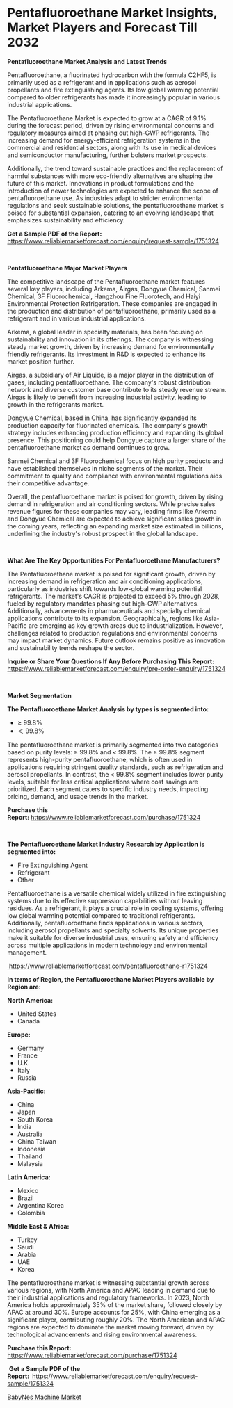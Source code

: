 <p><h1>Pentafluoroethane Market Insights, Market Players and Forecast Till 2032</h1></p><p><strong>Pentafluoroethane Market Analysis and Latest Trends</strong></p>
<p><p>Pentafluoroethane, a fluorinated hydrocarbon with the formula C2HF5, is primarily used as a refrigerant and in applications such as aerosol propellants and fire extinguishing agents. Its low global warming potential compared to older refrigerants has made it increasingly popular in various industrial applications. </p><p>The Pentafluoroethane Market is expected to grow at a CAGR of 9.1% during the forecast period, driven by rising environmental concerns and regulatory measures aimed at phasing out high-GWP refrigerants. The increasing demand for energy-efficient refrigeration systems in the commercial and residential sectors, along with its use in medical devices and semiconductor manufacturing, further bolsters market prospects.</p><p>Additionally, the trend toward sustainable practices and the replacement of harmful substances with more eco-friendly alternatives are shaping the future of this market. Innovations in product formulations and the introduction of newer technologies are expected to enhance the scope of pentafluoroethane use. As industries adapt to stricter environmental regulations and seek sustainable solutions, the pentafluoroethane market is poised for substantial expansion, catering to an evolving landscape that emphasizes sustainability and efficiency.</p></p>
<p><strong>Get a Sample PDF of the Report:&nbsp;</strong> <a href="https://www.reliablemarketforecast.com/enquiry/request-sample/1751324?utm_campaign=2300&utm_medium=2&utm_source=Github&utm_content=ia&utm_term=01042025&utm_id=pentafluoroethane">https://www.reliablemarketforecast.com/enquiry/request-sample/1751324</a></p>
<p>&nbsp;</p>
<p><strong>Pentafluoroethane Major Market Players</strong></p>
<p><p>The competitive landscape of the Pentafluoroethane market features several key players, including Arkema, Airgas, Dongyue Chemical, Sanmei Chemical, 3F Fluorochemical, Hangzhou Fine Fluorotech, and Haiyi Environmental Protection Refrigeration. These companies are engaged in the production and distribution of pentafluoroethane, primarily used as a refrigerant and in various industrial applications.</p><p>Arkema, a global leader in specialty materials, has been focusing on sustainability and innovation in its offerings. The company is witnessing steady market growth, driven by increasing demand for environmentally friendly refrigerants. Its investment in R&D is expected to enhance its market position further.</p><p>Airgas, a subsidiary of Air Liquide, is a major player in the distribution of gases, including pentafluoroethane. The company's robust distribution network and diverse customer base contribute to its steady revenue stream. Airgas is likely to benefit from increasing industrial activity, leading to growth in the refrigerants market.</p><p>Dongyue Chemical, based in China, has significantly expanded its production capacity for fluorinated chemicals. The company's growth strategy includes enhancing production efficiency and expanding its global presence. This positioning could help Dongyue capture a larger share of the pentafluoroethane market as demand continues to grow.</p><p>Sanmei Chemical and 3F Fluorochemical focus on high purity products and have established themselves in niche segments of the market. Their commitment to quality and compliance with environmental regulations aids their competitive advantage.</p><p>Overall, the pentafluoroethane market is poised for growth, driven by rising demand in refrigeration and air conditioning sectors. While precise sales revenue figures for these companies may vary, leading firms like Arkema and Dongyue Chemical are expected to achieve significant sales growth in the coming years, reflecting an expanding market size estimated in billions, underlining the industry's robust prospect in the global landscape.</p></p>
<p>&nbsp;</p>
<p><strong>What Are The Key Opportunities For Pentafluoroethane Manufacturers?</strong></p>
<p><p>The Pentafluoroethane market is poised for significant growth, driven by increasing demand in refrigeration and air conditioning applications, particularly as industries shift towards low-global warming potential refrigerants. The market's CAGR is projected to exceed 5% through 2028, fueled by regulatory mandates phasing out high-GWP alternatives. Additionally, advancements in pharmaceuticals and specialty chemical applications contribute to its expansion. Geographically, regions like Asia-Pacific are emerging as key growth areas due to industrialization. However, challenges related to production regulations and environmental concerns may impact market dynamics. Future outlook remains positive as innovation and sustainability trends reshape the sector.</p></p>
<p><strong>Inquire or Share Your Questions If Any Before Purchasing This Report:</strong> <a href="https://www.reliablemarketforecast.com/enquiry/pre-order-enquiry/1751324?utm_campaign=2300&utm_medium=2&utm_source=Github&utm_content=ia&utm_term=01042025&utm_id=pentafluoroethane">https://www.reliablemarketforecast.com/enquiry/pre-order-enquiry/1751324</a></p>
<p>&nbsp;</p>
<p><strong>Market Segmentation</strong></p>
<p><strong>The Pentafluoroethane Market Analysis by types is segmented into:</strong></p>
<p><ul><li>≥ 99.8%</li><li>＜ 99.8%</li></ul></p>
<p><p>The pentafluoroethane market is primarily segmented into two categories based on purity levels: ≥ 99.8% and < 99.8%. The ≥ 99.8% segment represents high-purity pentafluoroethane, which is often used in applications requiring stringent quality standards, such as refrigeration and aerosol propellants. In contrast, the < 99.8% segment includes lower purity levels, suitable for less critical applications where cost savings are prioritized. Each segment caters to specific industry needs, impacting pricing, demand, and usage trends in the market.</p></p>
<p><strong>Purchase this Report:&nbsp;</strong><a href="https://www.reliablemarketforecast.com/purchase/1751324?utm_campaign=2300&utm_medium=2&utm_source=Github&utm_content=ia&utm_term=01042025&utm_id=pentafluoroethane">https://www.reliablemarketforecast.com/purchase/1751324</a></p>
<p>&nbsp;</p>
<p><strong>The Pentafluoroethane Market Industry Research by Application is segmented into:</strong></p>
<p><ul><li>Fire Extinguishing Agent</li><li>Refrigerant</li><li>Other</li></ul></p>
<p><p>Pentafluoroethane is a versatile chemical widely utilized in fire extinguishing systems due to its effective suppression capabilities without leaving residues. As a refrigerant, it plays a crucial role in cooling systems, offering low global warming potential compared to traditional refrigerants. Additionally, pentafluoroethane finds applications in various sectors, including aerosol propellants and specialty solvents. Its unique properties make it suitable for diverse industrial uses, ensuring safety and efficiency across multiple applications in modern technology and environmental management.</p></p>
<p><a href="https://www.reliablemarketforecast.com/pentafluoroethane-r1751324?utm_campaign=2300&utm_medium=2&utm_source=Github&utm_content=ia&utm_term=01042025&utm_id=pentafluoroethane">&nbsp;https://www.reliablemarketforecast.com/pentafluoroethane-r1751324</a></p>
<p><strong>In terms of Region, the Pentafluoroethane Market Players available by Region are:</strong></p>
<p>
    <p> <strong> North America: </strong>
        <ul>
            <li>United States</li>
            <li>Canada</li>
        </ul>
        </p> 
    <p> <strong> Europe: </strong>
        <ul>
            <li>Germany</li>
            <li>France</li>
            <li>U.K.</li>
            <li>Italy</li>
            <li>Russia</li>
        </ul>
        </p> 
    <p> <strong> Asia-Pacific: </strong>
        <ul>
            <li>China</li>
            <li>Japan</li>
            <li>South Korea</li>
            <li>India</li>
            <li>Australia</li>
            <li>China Taiwan</li>
            <li>Indonesia</li>
            <li>Thailand</li>
            <li>Malaysia</li>
        </ul>
        </p> 
    <p> <strong> Latin America: </strong>
        <ul>
            <li>Mexico</li>
            <li>Brazil</li>
            <li>Argentina Korea</li>
            <li>Colombia</li>
        </ul>
        </p> 
    <p> <strong> Middle East & Africa: </strong>
        <ul>
            <li>Turkey</li>
            <li>Saudi</li>
            <li>Arabia</li>
            <li>UAE</li>
            <li>Korea</li>
        </ul>
    </p>
    </p>
<p><p>The pentafluoroethane market is witnessing substantial growth across various regions, with North America and APAC leading in demand due to their industrial applications and regulatory frameworks. In 2023, North America holds approximately 35% of the market share, followed closely by APAC at around 30%. Europe accounts for 25%, with China emerging as a significant player, contributing roughly 20%. The North American and APAC regions are expected to dominate the market moving forward, driven by technological advancements and rising environmental awareness.</p></p>
<p><strong>Purchase this Report: </strong><a href="https://www.reliablemarketforecast.com/purchase/1751324?utm_campaign=2300&utm_medium=2&utm_source=Github&utm_content=ia&utm_term=01042025&utm_id=pentafluoroethane">https://www.reliablemarketforecast.com/purchase/1751324</a></p>
<p>&nbsp;<strong>Get a Sample PDF of the Report:&nbsp;&nbsp;</strong><a href="https://www.reliablemarketforecast.com/enquiry/request-sample/1751324?utm_campaign=2300&utm_medium=2&utm_source=Github&utm_content=ia&utm_term=01042025&utm_id=pentafluoroethane">https://www.reliablemarketforecast.com/enquiry/request-sample/1751324</a></p>
<p><strong></strong></p>
<p><p><a href="https://github.com/abbislposival/Market-Research-Report-List-2/blob/main/babynes-machine-market.md?utm_campaign=2300&utm_medium=2&utm_source=Github&utm_content=ia&utm_term=01042025&utm_id=pentafluoroethane">BabyNes Machine Market</a></p></p>
